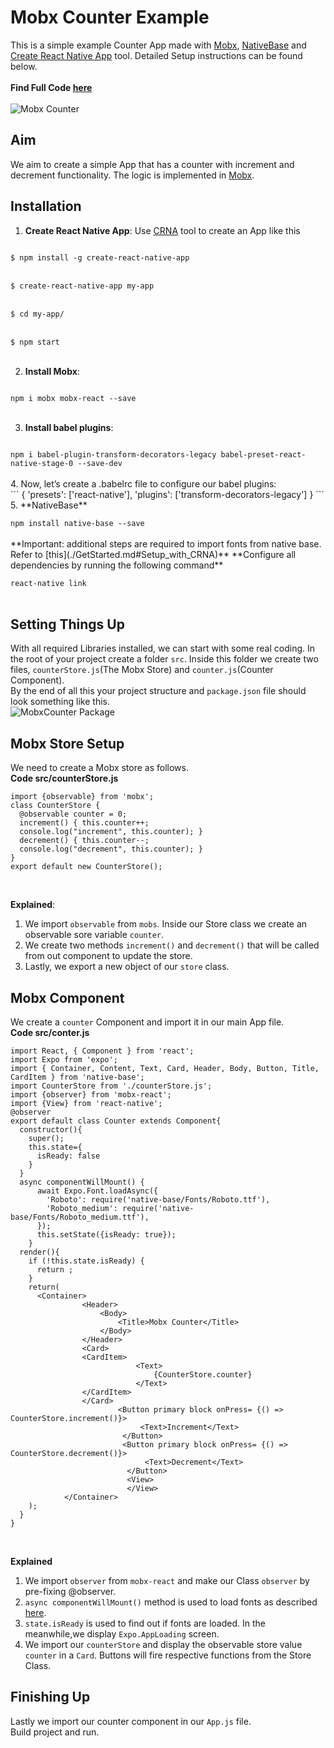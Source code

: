# Mobx Counter Example
This is a simple example Counter App made with [Mobx](https://github.com/mobxjs/mobx), [NativeBase](https://nativebase.io/) and [Create React Native App](https://github.com/react-community/create-react-native-app) tool. Detailed Setup instructions can be found below. <br />
<br />
**Find Full Code [here](https://github.com/GeekyAnts/native-base-example-mobx-counter)** <br />
<br />
![Mobx Counter](./assets/mobxCounter.gif) <br />

## Aim
We aim to create a simple App that has a counter with increment and decrement functionality. The logic is implemented in [Mobx](https://github.com/mobxjs/mobx). <br />

## Installation

1. **Create React Native App**: Use [CRNA](https://github.com/react-community/create-react-native-app) tool to create an App like this <br />
<code>
$ npm install -g create-react-native-app
</code> <br />
<code>
$ create-react-native-app my-app
</code> <br />
<code>
$ cd my-app/
</code> <br />
<code>
$ npm start
</code> <br />

2. **Install Mobx**: <br />
<code>
npm i mobx mobx-react --save
</code><br />

3. **Install babel plugins**: <br />
<code>
npm i babel-plugin-transform-decorators-legacy babel-preset-react-native-stage-0 --save-dev
</code><br />
4. Now, let’s create a .babelrc file to configure our babel plugins: <br />
```
{
 'presets': ['react-native'],
 'plugins': ['transform-decorators-legacy']
}
```
5. **NativeBase** <br />
<code>
npm install native-base --save
</code> <br />
**Important: additional steps are required to import fonts from native base. Refer to [this](./GetStarted.md#Setup_with_CRNA)**
**Configure all dependencies by running the following command** <br />
<code>
react-native link
</code> <br />

## Setting Things Up

  With all required Libraries installed, we can start with some real coding. In the root of your project create a folder <code>src</code>. Inside this folder we create two files, <code>counterStore.js</code>(The Mobx Store) and <code>counter.js</code>(Counter Component). <br />
  By the end of all this your project structure and <code>package.json</code> file should look something like this. <br />
![MobxCounter Package](./assets/mobxPackage.png) <br />

## Mobx Store Setup

We need to create a Mobx store as follows. <br />
**Code src/counterStore.js** <br />
<pre class="line-numbers"><code class="language-jsx">import {observable} from 'mobx';
class CounterStore {
  @observable counter = 0;
  increment() { this.counter++;
  console.log("increment", this.counter); }
  decrement() { this.counter--;
  console.log("decrement", this.counter); }
}
export default new CounterStore();
</code></pre><br />

**Explained**: <br />
1. We import <code>observable</code> from <code>mobs</code>. Inside our Store class we create an observable sore variable <code>counter</code>.
2. We create two methods <code>increment()</code> and <code>decrement()</code> that will be called from out component to update the store.
3. Lastly, we export a new object of our <code>store</code> class.

## Mobx Component
We create a <code>counter</code> Component and import it in our main App file.<br />
**Code src/conter.js** <br />
<pre class="line-numbers"><code class="language-jsx">import React, { Component } from 'react';
import Expo from 'expo';
import { Container, Content, Text, Card, Header, Body, Button, Title, CardItem } from 'native-base';
import CounterStore from './counterStore.js';
import {observer} from 'mobx-react';
import {View} from 'react-native';
@observer
export default class Counter extends Component{
  constructor(){
    super();
    this.state={
      isReady: false
    }
  }
  async componentWillMount() {
      await Expo.Font.loadAsync({
        'Roboto': require('native-base/Fonts/Roboto.ttf'),
        'Roboto_medium': require('native-base/Fonts/Roboto_medium.ttf'),
      });
      this.setState({isReady: true});
    }
  render(){
    if (!this.state.isReady) {
      return <Expo.AppLoading />;
    }
    return(
      &lt;Container>
                &lt;Header>
                    &lt;Body>
                        &lt;Title>Mobx Counter&lt;/Title>
                    &lt;/Body>
                &lt;/Header>
                &lt;Card>
                &lt;CardItem>
                            &lt;Text>
                                {CounterStore.counter}
                            &lt;/Text>
                &lt;/CardItem>
                &lt;/Card>
                        &lt;Button primary block onPress= {() => CounterStore.increment()}>
                             &lt;Text>Increment&lt;/Text>
                         &lt;/Button>
                         &lt;Button primary block onPress= {() => CounterStore.decrement()}>
                              &lt;Text>Decrement&lt;/Text>
                          &lt;/Button>
                          &lt;View>
                          &lt;/View>
            &lt;/Container>
    );
  }
}
</code></pre><br />

**Explained** <br />

1. We import <code>observer</code> from <code>mobx-react</code> and make our Class <code>observer</code> by pre-fixing @observer. <br />
2. <code>async componentWillMount()</code> method is used to load fonts as described [here](./GetStarted.md#Setup_with_CRNA). <br />
3. <code>state.isReady</code> is used to find out if fonts are loaded. In the meanwhile,we display <code>Expo.AppLoading</code> screen. <br />
4. We import our <code>counterStore</code> and display the observable store value <code>counter</code> in a <code>Card</code>. Buttons will fire respective functions from the Store Class.

## Finishing Up

Lastly we import our counter component in our <code>App.js</code> file. <br />
Build project and run.
